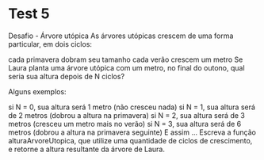 # Test 5

Desafio - Árvore utópica
As árvores utópicas crescem de uma forma particular, em dois ciclos:

cada primavera dobram seu tamanho
cada verão crescem um metro
Se Laura planta uma árvore utópica com um metro, no final do outono, qual seria sua altura depois de N ciclos?

Alguns exemplos:

si N = 0, sua altura será 1 metro (não cresceu nada)
si N = 1, sua altura será de 2 metros (dobrou a altura na primavera)
si N = 2, sua altura será de 3 metros (cresceu um metro mais no verão)
si N = 3, sua altura será de 6 metros (dobrou a altura na primavera seguinte)
E assim ...
Escreva a função alturaArvoreUtopica, que utilize uma quantidade de ciclos de crescimento, e retorne a altura resultante da árvore de Laura.